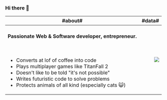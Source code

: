 ### Hi there 👋





| #about# | #data#  |
| :----------: | :----------: |
| <h4>Passionate Web & Software developer, entrepreneur.</h4><br /><ul align="left"><li>Converts at lof of coffee into code</li><li>Plays multiplayer games like TitanFall 2</li><li>Doesn't like to be told "it's not possible"</li><li>Writes futuristic code to solve problems</li><li>Protects animals of all kind (especially cats :smiley_cat:)</li></ul> | <img align="right" src="https://github-readme-stats.vercel.app/api?username=mecanik&count_private=true&show_icons=true&include_all_commits=true&bg_color=000000&text_color=03A062&title_color=fe4438&icon_color=fe4438" /> |
